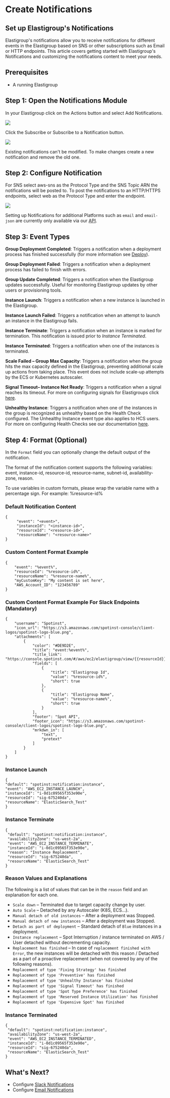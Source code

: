 # Create Notifications

## Set up Elastigroup's Notifications

Elastigroup's notifications allow you to receive notifications for different events in the Elastigroup based on SNS or other subscriptions such as Email or HTTP endpoints. This article covers getting started with Elastigroup's Notifications and customizing the notifications content to meet your needs.

## Prerequisites

- A running Elastigroup

## Step 1: Open the Notifications Module

In your Elastigroup click on the Actions button and select Add Notifications.

<img src="/elastigroup/_media/create-notifications_1.png" />

Click the Subscribe or Subscribe to a Notification button.

<img src="/elastigroup/_media/create-notifications_2.png" />

Existing notifications can't be modified. To make changes create a new notification and remove the old one.

## Step 2: Configure Notification

For SNS select aws-sns as the Protocol Type and the SNS Topic ARN the notifications will be posted to. To post the notifications to an HTTP/HTTPS endpoints, select web as the Protocol Type and enter the endpoint.

<img src="/elastigroup/_media/create-notifications_3.png" />

Setting up Notifications for additional Platforms such as `email` and `email-json` are currently only available via our [API](https://docs.spot.io/api/#operation/notificationsServiceSubscriptionsSubscribe).

## Step 3: Event Types

**Group Deployment Completed**: Triggers a notification when a deployment process has finished successfully (for more information see [Deploy](elastigroup/tutorials/elastigroup-actions-menu/deploy-or-roll-elastigroup.md)).

**Group Deployment Failed**: Triggers a notification when a deployment process has failed to finish with errors.

**Group Update Completed**: Triggers a notification when the Elastigroup updates successfully. Useful for monitoring Elastigroup updates by other users or provisioning tools.

**Instance Launch**: Triggers a notification when a new instance is launched in the Elastigroup.

**Instance Launch Failed**: Triggers a notification when an attempt to launch an instance in the Elastigroup fails.

**Instance Terminate**: Triggers a notification when an instance is marked for termination. This notification is issued prior to _Instance Terminated_.

**Instance Terminated**: Triggers a notification when one of the instances is terminated.

**Scale Failed – Group Max Capacity**: Triggers a notification when the group hits the max capacity defined in the Elastigroup, preventing additional scale up actions from taking place. This event does not include scale-up attempts by the ECS or Kubernetes autoscaler.

**Signal Timeout– Instance Not Ready**: Triggers a notification when a signal reaches its timeout. For more on configuring signals for Elastigroups click [here](elastigroup/features/compute/using-signals-in-elastigroups).

**Unhealthy Instance**: Triggers a notification when one of the instances in the group is recognized as unhealthy based on the Health Check configured. The Unhealthy Instance event type also applies to HCS users. For more on configuring Health Checks see our documentation [here](elastigroup/tutorials/elastigroup-actions-menu/set-health-checks).

## Step 4: Format (Optional)

In the `Format` field you can optionally change the default output of the notification.

The format of the notification content supports the following variables: event, instance-id, resource-id, resource-name, subnet-id, availability-zone, reason.

To use variables in custom formats, please wrap the variable name with a percentage sign. For example: %resource-id%

### Default Notification Content

```
{
     "event": "<event>",
     "instanceId": "<instance-id>",
     "resourceId": "<resource-id>",
     "resourceName": "<resource-name>"
}
```

### Custom Content Format Example

```
{
    "event": "%event%",
    "resourceId": "%resource-id%",
    "resourceName": "%resource-name%",
    "myCustomKey": "My content is set here",
    "AWS_Account_ID": "123456789"
}
```

### Custom Content Format Example For Slack Endpoints (Mandatory)

```
{
    "username": "Spotinst",
    "icon_url": "https://s3.amazonaws.com/spotinst-console/client-logos/spotinst-logo-blue.png",
    "attachments": [
        {
            "color": "#DE9D2E",
            "title": "event:%event%",
            "title_link": "https://console.spotinst.com/#/aws/ec2/elastigroup/view/{{resourceId}}",
            "fields": [
                {
                    "title": "Elastigroup Id",
                    "value": "%resource-id%",
                    "short": true
                },
                {
                    "title": "Elastigroup Name",
                    "value": "%resource-name%",
                    "short": true
                }
            ],
            "footer": "Spot API",
            "footer_icon": "https://s3.amazonaws.com/spotinst-console/client-logos/spotinst-logo-blue.png",
            "mrkdwn_in": [
                "text",
                "pretext"
            ]
        }
    ]
}
```

### Instance Launch

```
{
"default": "spotinst:notification:instance",
"event": "AWS_EC2_INSTANCE_LAUNCH",
"instanceId": "i-0d1c09565f353e90e",
"resourceId": "sig-675240da",
"resourceName": "ElasticSearch_Test"
}
```

### Instance Terminate

```
{
 "default": "spotinst:notification:instance",
 "availabilityZone": "us-west-2a",
 "event": "AWS_EC2_INSTANCE_TERMINATE",
 "instanceId": "i-0d1c09565f353e90e",
 "reason": "Instance Replacement",
 "resourceId": "sig-675240da",
 "resourceName": "ElasticSearch_Test"
}
```

### Reason Values and Explanations

The following is a list of values that can be in the `reason` field and an explanation for each one.

- `Scale down` – Terminated due to target capacity change by user.
- `Auto Scale` – Detached by any Autoscaler (K8S, ECS…).
- `Manual detach of old instances` – After a deployment was Stopped.
- `Manual detach of new instances` – After a deployment was Stopped.
- `Detach as part of deployment` – Standard detach of `Blue` instances in a deployment.
- `Instance replacement` – Spot Interruption / instance terminated on AWS / User detached without decrementing capacity.
- `Replacement has finished` – In case of `replacement finished with Error`, the new instances will be detached with this reason / Detached as a part of a proactive replacement (when not covered by any of the following reasons).
- `Replacement of type 'Fixing Strategy' has finished`
- `Replacement of type 'Preventive' has finished`
- `Replacement of type 'Unhealthy Instance' has finished`
- `Replacement of type 'Signal Timeout' has finished`
- `Replacement of type 'Spot Type Preference' has finished`
- `Replacement of type 'Reserved Instance Utilization' has finished`
- `Replacement of type 'Expensive Spot' has finished`

### Instance Terminated

```
{
 "default": "spotinst:notification:instance",
 "availabilityZone": "us-west-2a",
 "event": "AWS_EC2_INSTANCE_TERMINATED",
 "instanceId": "i-0d1c09565f353e90e",
 "resourceId": "sig-675240da",
 "resourceName": "ElasticSearch_Test"
}
```

## What's Next?

- Configure [Slack Notifications](administration/users/configure-slack-notifications)
- Configure [Email Notifications](administration/users/configure-email-notifications)
